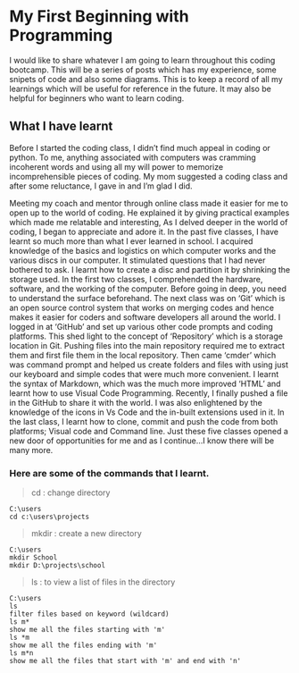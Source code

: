 # My First Beginning with Programming

I would like to share whatever I am going to learn throughout this coding bootcamp. This will be a series of posts which has my experience, some snipets of code and also some diagrams. This is to keep a record of all my learnings which will be useful for reference in the future. It may also be helpful for beginners who want to learn coding. 


## What I have learnt

Before I started the coding class, I didn’t find much appeal in coding or python.
 To me, anything associated with computers was cramming incoherent words and using all my will power to memorize incomprehensible pieces of coding.
  My mom suggested a coding class and after some reluctance, I gave in and I’m glad I did.
  
 Meeting my coach and mentor through
online class made it easier for me to open up to the world of coding.
 He explained it by giving practical examples which made me relatable and interesting, As I delved deeper in the world of coding, I began to appreciate and adore it.
 In the past five classes, I have learnt so much more than what I ever learned in school.
 I acquired knowledge of the basics and logistics on which computer works and the various discs in our computer.
  It stimulated questions that I had never bothered to ask. I learnt how to create a disc and partition it by shrinking the storage used. In the first two classes,
I comprehended the hardware, software, and the working of the computer. Before going in deep, you need to understand the
surface beforehand. The next class was on ‘Git’ which is an open source control system that works on merging codes and
hence makes it easier for coders and software developers all around the world. I logged in at ‘GitHub’ and set up 
various other code prompts and coding platforms. This shed light to the concept of ‘Repository’ which is a storage
location in Git. Pushing files into the main repository required me to extract them and first file them in the local repository.
Then came ‘cmder’ which was command prompt and helped us create folders and files with using just our keyboard and simple codes
that were much more convenient. I learnt the syntax of Markdown, which was the much more improved ‘HTML’ and learnt how to use
Visual Code Programming. Recently, I finally pushed a file in the GitHub to share it with the world. I was also enlightened by
the knowledge of the icons in Vs Code and the in-built extensions used in it. In the last class, I learnt how to clone, 
commit and push the code from both platforms; Visual code and Command line.  Just these five classes opened a new door 
of opportunities for me and as I continue…I know there will be many more. 


### Here are some of the commands that I learnt.

> cd : change directory 

```
C:\users
cd c:\users\projects

```
> mkdir : create a new directory 

```
C:\users
mkdir School 
mkdir D:\projects\school

```
> ls : to view a list of files in the directory 

```
C:\users
ls 
filter files based on keyword (wildcard)
ls m*
show me all the files starting with 'm'
ls *m 
show me all the files ending with 'm' 
ls m*n 
show me all the files that start with 'm' and end with 'n' 

```

  